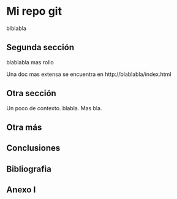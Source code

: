 # Mi repo git

blblabla

## Segunda sección

blablabla mas rollo

Una doc mas extensa se encuentra en http://blablabla/index.html

## Otra sección

Un poco de contexto. blabla. Mas bla.

## Otra más

## Conclusiones

## Bibliografia

## Anexo I
